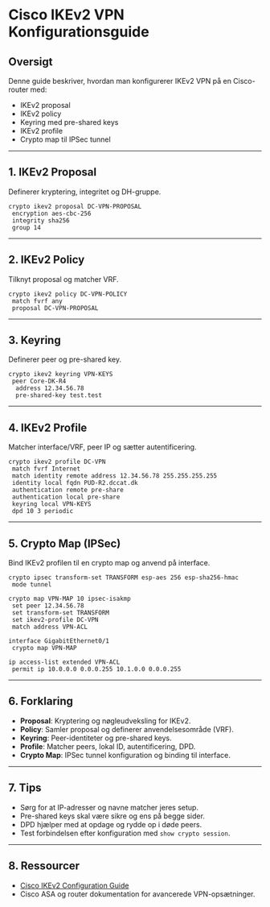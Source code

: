 
# Cisco IKEv2 VPN Konfigurationsguide

## Oversigt
Denne guide beskriver, hvordan man konfigurerer IKEv2 VPN på en Cisco-router med:

- IKEv2 proposal
- IKEv2 policy
- Keyring med pre-shared keys
- IKEv2 profile
- Crypto map til IPSec tunnel

---

## 1. IKEv2 Proposal

Definerer kryptering, integritet og DH-gruppe.

```plaintext
crypto ikev2 proposal DC-VPN-PROPOSAL 
 encryption aes-cbc-256
 integrity sha256
 group 14
```

---

## 2. IKEv2 Policy

Tilknyt proposal og matcher VRF.

```plaintext
crypto ikev2 policy DC-VPN-POLICY 
 match fvrf any
 proposal DC-VPN-PROPOSAL
```

---

## 3. Keyring

Definerer peer og pre-shared key.

```plaintext
crypto ikev2 keyring VPN-KEYS
 peer Core-DK-R4
  address 12.34.56.78 
  pre-shared-key test.test 
```

---

## 4. IKEv2 Profile

Matcher interface/VRF, peer IP og sætter autentificering.

```plaintext
crypto ikev2 profile DC-VPN
 match fvrf Internet
 match identity remote address 12.34.56.78 255.255.255.255
 identity local fqdn PUD-R2.dccat.dk
 authentication remote pre-share
 authentication local pre-share
 keyring local VPN-KEYS
 dpd 10 3 periodic
```

---

## 5. Crypto Map (IPSec)

Bind IKEv2 profilen til en crypto map og anvend på interface.

```plaintext
crypto ipsec transform-set TRANSFORM esp-aes 256 esp-sha256-hmac 
 mode tunnel

crypto map VPN-MAP 10 ipsec-isakmp 
 set peer 12.34.56.78
 set transform-set TRANSFORM
 set ikev2-profile DC-VPN
 match address VPN-ACL

interface GigabitEthernet0/1
 crypto map VPN-MAP

ip access-list extended VPN-ACL
 permit ip 10.0.0.0 0.0.0.255 10.1.0.0 0.0.0.255
```

---

## 6. Forklaring

- **Proposal**: Kryptering og nøgleudveksling for IKEv2.
- **Policy**: Samler proposal og definerer anvendelsesområde (VRF).
- **Keyring**: Peer-identiteter og pre-shared keys.
- **Profile**: Matcher peers, lokal ID, autentificering, DPD.
- **Crypto Map**: IPSec tunnel konfiguration og binding til interface.

---

## 7. Tips

- Sørg for at IP-adresser og navne matcher jeres setup.
- Pre-shared keys skal være sikre og ens på begge sider.
- DPD hjælper med at opdage og rydde op i døde peers.
- Test forbindelsen efter konfiguration med `show crypto session`.

---

## 8. Ressourcer

- [Cisco IKEv2 Configuration Guide](https://www.cisco.com/c/en/us/support/docs/security-vpn/ipsec-negotiation-ike-protocols/116091-config-ikev2-00.html)
- Cisco ASA og router dokumentation for avancerede VPN-opsætninger.

